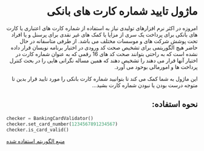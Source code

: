 <div dir="rtl">

# ماژول تایید شماره کارت های بانکی

امروزه در اکثر نرم افزارهای تولیدی نیاز به استفاده از شماره کارت های اعتباری یا کارت های بانکی برای پرداخت یک سری از  مزایا یا کمک های غیر نقدی  برای پرسنل و یا افراد تحت پوشش شرکت های و موسسات مختلف می باشد.
از طرفی متاسفانه در حال حاضر هیچ الگوریتمی برای تشخیص صحت کد ورودی در اختیار برنامه نویسان قرار داده نشده است که به راحتی بتوانند صحت کد های 16 رقمی که به عنوان شماره کارت در اختیار آنها قرار می دهند را تشخیص دهند که همین مساله نگرانی هایی را در بحث کنترل پرداخت ها و امورمالی بوحود می آورد.

این ماژول به شما کمک می کند تا بتوانیید شماره کارت بانکی را مورد تایید قرار بدین تا متوجه درست بودن یا نبودن شماره کارت بشید...

## نحوه استفاده:
</div>

```python
checker = BankingCardValidator()
checker.set_card_number(1234567891234567)
checker.is_card_valid()
```

[منبع الگوریتم استفاده شده](http://www.aliarash.com/article/creditcart/credit-debit-cart.htm)
